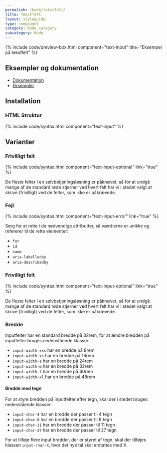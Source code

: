 ```yaml
---
permalink: /kode/tekstfelt/
title: Tekstfelt
layout: styleguide
type: component
category: Kode_category
subcategory: Kode
---
```


{% include code/preview-box.html component="text-input" title="Eksempel på tekstfelt" %}

## Eksempler og dokumentation
<ul class="nobullet-list">
    <li><a href="/komponenter/tekstfelt/#retningslinjer">Dokumentation</a></li>
    <li><a href="/komponenter/tekstfelt/">Eksempler</a></li>
</ul>

## Installation

### HTML Struktur

{% include code/syntax.html component="text-input" %}

## Varianter

### Frivilligt felt

{% include code/syntax.html component="text-input-optional" link="true" %}

De fleste felter i en selvbetjeningsløsning er påkrævet, så for at undgå mange af de standard røde stjerner ved hvert felt har vi i stedet valgt at skrive (frivilligt) ved de felter, som ikke er påkrævede.

### Fejl

{% include code/syntax.html component="text-input-error" link="true" %}

Sørg for at rette i de nødvendige attributter, så værdierne er unikke og refererer til de rette elementer:

- `for`
- `id`
- `name`
- `aria-labelledby`
- `aria-describedby`

### Frivilligt felt

{% include code/syntax.html component="text-input-optional" link="true" %}

De fleste felter i en selvbetjeningsløsning er påkrævet, så for at undgå mange af de standard røde stjerner ved hvert felt har vi i stedet valgt at skrive (frivilligt) ved de felter, som ikke er påkrævede.

### Bredde
   
Inputfelter har en standard bredde på 32rem, for at ændre bredden på inputfelter bruges nedenstående klasser:

- `input-width-xxs` har en bredde på 8rem
- `input-width-xs` har en bredde på 16rem
- `input-width-s` har en bredde på 24rem
- `input-width-m` har en bredde på 32rem
- `input-width-l` har en bredde på 40rem
- `input-width-xl` har en bredde på 48rem

#### Bredde med tegn

For at styre bredden på inputfelter efter tegn, skal der i stedet bruges nedenstående klasser:

- `input-char-4` har en bredde der passer til 4 tegn
- `input-char-8` har en bredde der passer til 8 tegn
- `input-char-11` har en bredde der passer til 11 tegn
- `input-char-27` har en bredde der passer til 27 tegn

For at tilføje flere input bredder, der er styret af tegn, skal der tilføjes klassen `input-char-X`, hvor det nye tal skal erstattes med X.
